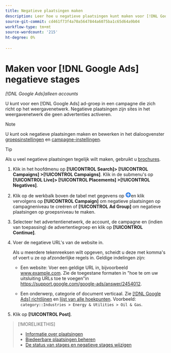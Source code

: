 ```yaml
---
title: Negatieve plaatsingen maken
description: Leer hoe u negatieve plaatsingen kunt maken voor [!DNL Google Ads] campagnes en ad-hocgroepen.
source-git-commit: cd461f73f4a70a5647844a6075ba1c65d64a9b04
workflow-type: tm+mt
source-wordcount: '215'
ht-degree: 0%

---
```


# Maken voor [!DNL Google Ads] negatieve stages

*[!DNL Google Ads]alleen accounts*

U kunt voor een [!DNL Google Ads] ad-groep in een campagne die zich richt op het weergavenetwerk. Negatieve plaatsingen zijn sites in het weergavenetwerk die geen advertenties activeren.

>[!NOTE]
>U kunt ook negatieve plaatsingen maken en bewerken in het dialoogvenster [groepsinstellingen](/help/search-social-commerce/campaign-management/campaigns/ad-group-manage.md) en [campagne-instellingen](/help/search-social-commerce/campaign-management/campaigns/campaign-manage.md).

>[!TIP]
>Als u veel negatieve plaatsingen tegelijk wilt maken, gebruikt u [brochures](/help/search-social-commerce/campaign-management/bulksheets/bulksheet-about.md).

1. Klik in het hoofdmenu op **[!UICONTROL Search]> [!UICONTROL Campaigns] >[!UICONTROL Campaigns]**. Klik in de submenu&#39;s op **[!UICONTROL Live]> [!UICONTROL Placements] >[!UICONTROL Negatives]**.

1. Klik op de werkbalk boven de tabel met gegevens op ![Maken](/help/search-social-commerce/assets/add.png "Maken")en klik vervolgens op **[!UICONTROL Campaign]** om negatieve plaatsingen op campagneniveau te creëren of **[!UICONTROL Ad Group]** om negatieve plaatsingen op groepsniveau te maken.

1. Selecteer het advertentienetwerk, de account, de campagne en (indien van toepassing) de advertentiegroep en klik op **[!UICONTROL Continue]**.

1. Voer de negatieve URL&#39;s van de website in.

   Als u meerdere tekenreeksen wilt opgeven, scheidt u deze met komma&#39;s of voert u ze op afzonderlijke regels in. Geldige indelingen zijn:

   * Een website: Voer een geldige URL in, bijvoorbeeld www.example.com. Zie de toegestane formaten in &quot;hoe te om uw uitsluiting URLs toe te voegen&quot;in https://support.google.com/google-ads/answer/2454012.

   * Een onderwerp, categorie of document verticaal. Zie [[!DNL Google Ads] richtlijnen](https://support.google.com/google-ads/editor/answer/30517) en [lijst van alle hoekpunten](https://developers.google.com/adwords/api/docs/appendix/verticals). Voorbeeld: `category::Industries > Energy & Utilities > Oil & Gas`.

1. Klik op **[!UICONTROL Post]**.

>[!MORELIKETHIS]
>
>* [Informatie over plaatsingen](placement-about.md)
>* [Biedeerbare plaatsingen beheren](placement-manage.md)
>* [De status van stages en negatieve stages wijzigen](placement-status-edit.md)

